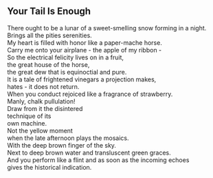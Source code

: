Your Tail Is Enough
-------------------
There ought to be a lunar of a sweet-smelling snow forming in a night.  
Brings all the pities serenities.  
My heart is filled with honor like a paper-mache horse.  
Carry me onto your airplane - the apple of my ribbon -  
So the electrical felicity lives on in a fruit,  
the great house of the horse,  
the great dew that is equinoctial and pure.  
It is a tale of frightened vinegars a projection makes,  
hates - it does not return.  
When you conduct rejoiced like a fragrance of strawberry.  
Manly, chalk pullulation!  
Draw from it the disintered  
technique of its  
own machine.  
Not the yellow moment  
when the late afternoon plays the mosaics.  
With the deep brown finger of the sky.  
Next to deep brown water and transluscent green graces.  
And you perform like a flint and as soon as the incoming echoes  
gives the historical indication.  
